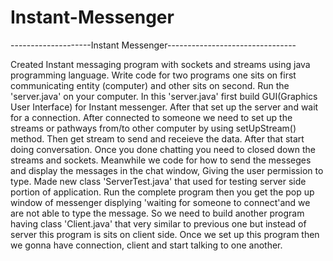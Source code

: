 # Instant-Messenger

--------------------Instant Messenger--------------------------------


Created Instant messaging program with sockets and streams using java programming language. Write code for 
two programs one sits on first communicating entity (computer) and other sits on second. Run the 'server.java' on 
your computer. In this 'server.java' first build GUI(Graphics User Interface) for Instant messenger. After
that set up the server and wait for a connection. After connected to someone we need to set up the streams
or pathways from/to other computer by using setUpStream() method. Then get stream to send and receieve the 
data. After that start doing conversation. Once you done chatting you need to closed down the streams and 
sockets. Meanwhile we code for how to send the messeges and display the messages in the chat window, Giving 
the user permission to type. Made new class 'ServerTest.java' that used for testing server side portion of 
application. Run the complete program then you get the pop up window of messenger displying 'waiting for someone 
to connect'and we are not able to type the message. So we need to build another program having class 'Client.java'
that very similar to previous one but instead of server this program is sits on client side. Once we set up this
program then we gonna have connection, client and start talking to one another.
